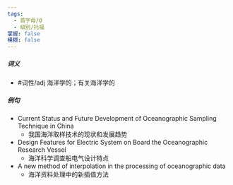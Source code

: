 ```yaml
---
tags:
  - 首字母/O
  - 级别/托福
掌握: false
模糊: false
---
```

##### 词义
- #词性/adj  海洋学的；有关海洋学的
##### 例句
- Current Status and Future Development of Oceanographic Sampling Technique in China
	- 我国海洋取样技术的现状和发展趋势
- Design Features for Electric System on Board the Oceanographic Research Vessel
	- 海洋科学调查船电气设计特点
- A new method of interpolation in the processing of oceanographic data
	- 海洋资料处理中的新插值方法

